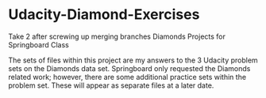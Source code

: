 # Udacity-Diamond-Exercises
Take 2 after screwing up merging branches
Diamonds Projects for Springboard Class

The sets of files within this project are my answers to the 3 Udacity problem sets on the Diamonds data set.
Springboard only requested the Diamonds related work; however, there are some additional practice sets within the problem set. These will appear as separate files at a later date.
